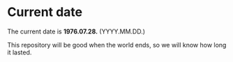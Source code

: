 # Current date

The current date is **1976.07.28.** (YYYY.MM.DD.)

This repository will be good when the world ends, so we will know how long it lasted.